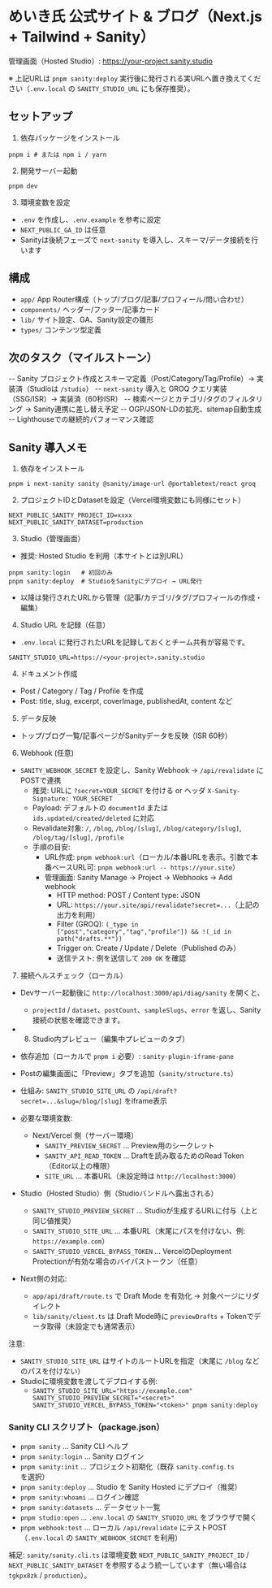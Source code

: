 # めいき氏 公式サイト & ブログ（Next.js + Tailwind + Sanity）

管理画面（Hosted Studio）: https://your-project.sanity.studio

※ 上記URLは `pnpm sanity:deploy` 実行後に発行される実URLへ置き換えてください（`.env.local` の `SANITY_STUDIO_URL` にも保存推奨）。

## セットアップ

1. 依存パッケージをインストール

```
pnpm i # または npm i / yarn
```

2. 開発サーバー起動

```
pnpm dev
```

3. 環境変数を設定

- `.env` を作成し、`.env.example` を参考に設定
- `NEXT_PUBLIC_GA_ID` は任意
- Sanityは後続フェーズで `next-sanity` を導入し、スキーマ/データ接続を行います

## 構成

- `app/` App Router構成（トップ/ブログ/記事/プロフィール/問い合わせ）
- `components/` ヘッダー/フッター/記事カード
- `lib/` サイト設定、GA、Sanity設定の雛形
- `types/` コンテンツ型定義

## 次のタスク（マイルストーン）

-- Sanity プロジェクト作成とスキーマ定義（Post/Category/Tag/Profile）→ 実装済（Studioは `/studio`）
-- `next-sanity` 導入と GROQ クエリ実装（SSG/ISR）→ 実装済（60秒ISR）
-- 検索ページとカテゴリ/タグのフィルタリング → Sanity連携に差し替え予定
-- OGP/JSON-LDの拡充、sitemap自動生成
-- Lighthouseでの継続的パフォーマンス確認

## Sanity 導入メモ

1) 依存をインストール

```
pnpm i next-sanity sanity @sanity/image-url @portabletext/react groq
```

2) プロジェクトIDとDatasetを設定（Vercel環境変数にも同様にセット）

```
NEXT_PUBLIC_SANITY_PROJECT_ID=xxxx
NEXT_PUBLIC_SANITY_DATASET=production
```

3) Studio（管理画面）

- 推奨: Hosted Studio を利用（本サイトとは別URL）

```
pnpm sanity:login   # 初回のみ
pnpm sanity:deploy  # StudioをSanityにデプロイ → URL発行
```

- 以降は発行されたURLから管理（記事/カテゴリ/タグ/プロフィールの作成・編集）

4) Studio URL を記録（任意）

- `.env.local` に発行されたURLを記録しておくとチーム共有が容易です。

```
SANITY_STUDIO_URL=https://<your-project>.sanity.studio
```

4) ドキュメント作成
- Post / Category / Tag / Profile を作成
- Post: title, slug, excerpt, coverImage, publishedAt, content など

5) データ反映
- トップ/ブログ一覧/記事ページがSanityデータを反映（ISR 60秒）

6) Webhook (任意)
- `SANITY_WEBHOOK_SECRET` を設定し、Sanity Webhook → `/api/revalidate` にPOSTで連携
  - 推奨: URLに `?secret=YOUR_SECRET` を付ける or ヘッダ `X-Sanity-Signature: YOUR_SECRET`
  - Payload: デフォルトの `documentId` または `ids.updated/created/deleted` に対応
  - Revalidate対象: `/`, `/blog`, `/blog/[slug]`, `/blog/category/[slug]`, `/blog/tag/[slug]`, `/profile`
  - 手順の目安:
    - URL作成: `pnpm webhook:url`（ローカル/本番URLを表示。引数で本番ベースURL可: `pnpm webhook:url -- https://your.site`）
    - 管理画面: Sanity Manage → Project → Webhooks → Add webhook
      - HTTP method: POST / Content type: JSON
      - URL: `https://your.site/api/revalidate?secret=...`（上記の出力を利用）
      - Filter (GROQ): `(_type in ["post","category","tag","profile"]) && !(_id in path("drafts.**"))`
      - Trigger on: Create / Update / Delete（Published のみ）
      - 送信テスト: 例を送信して `200 OK` を確認

7) 接続ヘルスチェック（ローカル）
- Devサーバー起動後に `http://localhost:3000/api/diag/sanity` を開くと、
  - `projectId` / `dataset`、`postCount`、`sampleSlugs`、`error` を返し、Sanity接続の状態を確認できます。

- 8) Studio内プレビュー（編集中プレビューのタブ）
- 依存追加（ローカルで `pnpm i` 必要）: `sanity-plugin-iframe-pane`
- Postの編集画面に「Preview」タブを追加（`sanity/structure.ts`）
- 仕組み: `SANITY_STUDIO_SITE_URL` の `/api/draft?secret=...&slug=/blog/[slug]` をiframe表示
- 必要な環境変数:
  - Next/Vercel 側（サーバー環境）
    - `SANITY_PREVIEW_SECRET` … Preview用のシークレット
    - `SANITY_API_READ_TOKEN` … Draftを読み取るためのRead Token（Editor以上の権限）
    - `SITE_URL` … 本番URL（未設定時は `http://localhost:3000`）
- Studio（Hosted Studio）側（Studioバンドルへ露出される）
  - `SANITY_STUDIO_PREVIEW_SECRET` … Studioが生成するURLに付与（上と同じ値推奨）
  - `SANITY_STUDIO_SITE_URL` … 本番URL（末尾にパスを付けない、例: `https://example.com`）
  - `SANITY_STUDIO_VERCEL_BYPASS_TOKEN` … VercelのDeployment Protectionが有効な場合のバイパストークン（任意）
- Next側の対応:
  - `app/api/draft/route.ts` で Draft Mode を有効化 → 対象ページにリダイレクト
  - `lib/sanity/client.ts` は Draft Mode時に `previewDrafts` + Tokenでデータ取得（未設定でも通常表示）

注意:
- `SANITY_STUDIO_SITE_URL` はサイトのルートURLを指定（末尾に `/blog` などのパスを付けない）
- Studioに環境変数を渡してデプロイする例:
  - `SANITY_STUDIO_SITE_URL="https://example.com" SANITY_STUDIO_PREVIEW_SECRET="<secret>" SANITY_STUDIO_VERCEL_BYPASS_TOKEN="<token>" pnpm sanity:deploy`

### Sanity CLI スクリプト（package.json）

- `pnpm sanity` … Sanity CLI ヘルプ
- `pnpm sanity:login` … Sanity ログイン
- `pnpm sanity:init` … プロジェクト初期化（既存 `sanity.config.ts` を選択）
- `pnpm sanity:deploy` … Studio を Sanity Hosted にデプロイ（推奨）
- `pnpm sanity:whoami` … ログイン確認
- `pnpm sanity:datasets` … データセット一覧
- `pnpm studio:open` … `.env.local` の `SANITY_STUDIO_URL` をブラウザで開く
- `pnpm webhook:test` … ローカル `/api/revalidate` にテストPOST（`.env.local` の `SANITY_WEBHOOK_SECRET` を利用）

補足: `sanity/sanity.cli.ts` は環境変数 `NEXT_PUBLIC_SANITY_PROJECT_ID` / `NEXT_PUBLIC_SANITY_DATASET` を参照するよう統一しています（無い場合は `tgkpx8zk` / `production`）。
